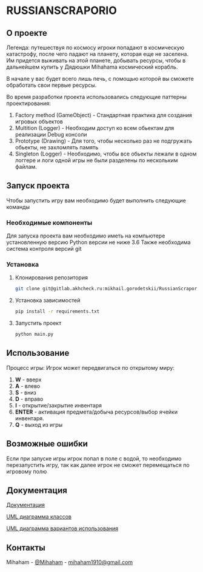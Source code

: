 # RUSSIANSCRAPORIO

## О проекте

Легенда: путешествуя по космосу игроки попадают в космическую катастрофу, после чего падают на
планету, которая еще не
заселена. Им придется выживать на этой планете, добывать ресурсы, чтобы в дальнейшем купить у
Дядюшки Mihahama
космический корабль.

В начале у вас будет всего лишь печь, с помощью которой вы сможете обработать свои первые ресурсы.


Во время разработки проекта использовались следующие паттерны проектирования: 
1. Factory method (GameObject) - Стандартная практика для создания игровых объектов
2. Multition (Logger) - Необходим доступ ко всем обьектам для реализации Debug консоли
3. Prototype (Drawing) - Для того, чтобы несколько раз не подгружать обьекты, не захломлять память
4. Singleton (Logger) - Необходимо, чтобы все обьекты лежали в одном логгере и логи одной игры не были разделены по нескольким файлам.

## Запуск проекта

Чтобы запустить игру вам необходимо будет выполнить следующие команды

### Необходимые компоненты

Для запуска проекта вам необходимо иметь на компьютере установленную версию Python версии не ниже
3.6
Также необходима система контроля версий git

### Установка

1. Клонирования репозитория
   ```sh
   git clone git@gitlab.akhcheck.ru:mikhail.gorodetskii/RussianScraporioGame.git
   ```
2. Установка зависимостей
   ```sh
   pip install -r requirements.txt
   ```
3. Запустить проект
   ```py
   python main.py
   ```

## Использование

Процесс игры:
Игрок может передвигаться по открытому миру:

1. **W** - вверх
2. **A** - влево
3. **S** - вниз
4. **D** - вправо
5. **I** - открытие/закрытие инвентаря
6. **ENTER** - активация предмета/добыча ресурсов/выбор ячейки инвентаря.
7. **Q** - выход из игры

## Возможные ошибки

Если при запуске игры игрок попал в поле с водой, то необходимо перезапустить игру, так как далее
игрок не сможет
перемещаться по игровому полю

## Документация

[Документация](Documentation.odt)

[UML диаграмма классов](UMLclassesNew.drawio.png)

[UML диаграмма вариантов использования](UMLuse.png)

## Контакты

Mihaham - [@Mihaham](https://t.me/Mihaham) - mihaham1910@gmail.com



